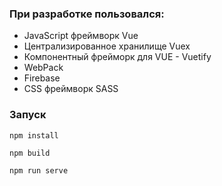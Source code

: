 ### При разработке пользовался:

- JavaScript фреймворк Vue
- Централизированное хранилище Vuex
- Компонентный фрейморк для VUE - Vuetify
- WebPack
- Firebase
- CSS фреймворк SASS

### Запуск
`npm install`

`npm build`

`npm run serve`